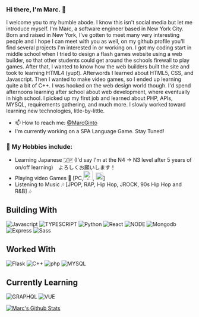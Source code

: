 ### Hi there, I'm Marc. 👋

I welcome you to my humble abode. I know this isn't social media but let me introduce myself. I'm Marc, a software engineer based in New York City. Born and raised in New York, I've gotten to meet many very interesting people and I hope I can meet with you as well, on my github profile you'll find several projects I'm interested in or working on. I got my coding start in middle school when I tried to design a flash games website using a web builder, so that other students could get around the schools firewall to play games. After that, I wanted to know how the web builders built the site and took to learning HTML4 (yup!). Afterwords I learned about HTML5, CSS, and Javascript. Then I wanted to make video games, so I ended up learning quite a bit of C++. I was hooked on the web design world though. I'd spend afternoons learning after school about web development, where eventually in high school. I picked up my first job and learned about PHP, APIs, MYSQL, requirements gathering, and much more. I slowly worked toward learning new technologies, litle-by-little.

- 📫 How to reach me: [@MarcGinto](https://twitter.com/marcginto)
- I'm currently working on a SPA Language Game. Stay Tuned!

### 📖 My Hobbies include: 
- Learning Japanese 🇯🇵 (I'd say I'm at the N4 -> N3 level after 5 years of on/off learning)　よろしくお願いします！
- Playing video Games 👾 [PC,<img alt="playstation5" src="https://user-images.githubusercontent.com/5800157/174657917-c6099ed4-ff34-4743-a39e-10c90a0e2f92.svg" width=25 />, <img src="https://user-images.githubusercontent.com/5800157/174658604-a285603e-09e2-4014-9787-4abcffd9b163.svg" width=20 />]
- Listening to Music 🎶 [JPOP, RAP, Hip Hop, JROCK, 90s Hip Hop and R&B] 🎶


## Building With
![Javascript](https://img.shields.io/badge/JAVASCRIPT-%23F7DF1E?logo=javascript&style=for-the-badge&logoColor=%23000)
![TYPESCRIPT](https://img.shields.io/badge/TYPESCRIPT-%233178C6?logo=typescript&style=for-the-badge&logoColor=%23fff)
![Python](https://img.shields.io/badge/Python-%233776AB?logo=python&style=for-the-badge&logoColor=%23fff)
![React](https://img.shields.io/badge/React-%2361DAFB?logo=react&style=for-the-badge&logoColor=%23000)
![NODE](https://img.shields.io/badge/Node-%23339933?logo=Node.js&style=for-the-badge&logoColor=%23fff)
![Mongodb](https://img.shields.io/badge/MongoDB-%2347A248?logo=mongodb&style=for-the-badge&logoColor=%23fff)
![Express](https://img.shields.io/badge/express-%23000?logo=express&style=for-the-badge&logoColor=%23fff)
![Sass](https://img.shields.io/badge/sass-%23CC6699?logo=sass&style=for-the-badge&logoColor=%23fff)

## Worked With
![Flask](https://img.shields.io/badge/Flask-%23000?logo=flask&style=for-the-badge&logoColor=%23fff)
![C++](https://img.shields.io/badge/C++-%2300599C?logo=cplusplus&style=for-the-badge&logoColor=%23fff)
![php](https://img.shields.io/badge/PHP-%23777BB4?logo=php&style=for-the-badge&logoColor=%23fff)
![MYSQL](https://img.shields.io/badge/mysql-%234479A1?logo=mysql&style=for-the-badge&logoColor=%23fff)

## Currently Learning
![GRAPHQL](https://img.shields.io/badge/graphql-%23E10098?logo=graphql&style=for-the-badge&logoColor=%23fff)
![VUE](https://img.shields.io/badge/vue.js-%234FC08D?logo=vue.js&style=for-the-badge&logoColor=%23fff)

[![Marc's Github Stats](https://github-readme-stats.vercel.app/api?username=draginto)](https://github.com/anuraghazra/github-readme-stats)
